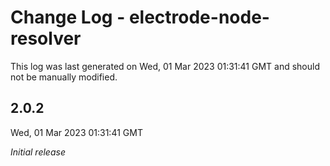 # Change Log - electrode-node-resolver

This log was last generated on Wed, 01 Mar 2023 01:31:41 GMT and should not be manually modified.

## 2.0.2
Wed, 01 Mar 2023 01:31:41 GMT

_Initial release_

